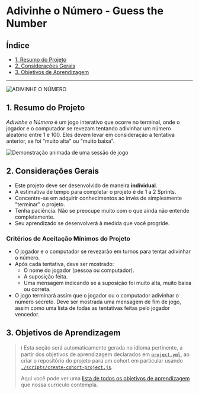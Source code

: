 # Adivinhe o Número - Guess the Number

## Índice

- [1. Resumo do Projeto](#1-resumo-do-projeto)
- [2. Considerações Gerais](#2-considerações-gerais)
- [3. Objetivos de Aprendizagem](#3-objetivos-de-aprendizagem)

---

![ADIVINHE O
NÚMERO](https://firebasestorage.googleapis.com/v0/b/laboratoria-945ea.appspot.com/o/guess-the-number.png?alt=media)

## 1. Resumo do Projeto

_Adivinhe o Número_ é um jogo interativo que ocorre no terminal, onde o jogador
e o computador se revezam tentando adivinhar um número aleatório entre 1 e 100.
Eles devem levar em consideração a tentativa anterior, se foi "muito alta" ou
"muito baixa".

![Demonstração animada de uma sessão de
jogo](https://firebasestorage.googleapis.com/v0/b/laboratoria-945ea.appspot.com/o/guess-the-number-demo.gif?alt=media)

## 2. Considerações Gerais

- Este projeto deve ser desenvolvido de maneira **individual**.
- A estimativa de tempo para completar o projeto é de 1 a 2 Sprints.
- Concentre-se em adquirir conhecimentos ao invés de simplesmente "terminar" o
  projeto.
- Tenha paciência. Não se preocupe muito com o que ainda não entende
  completamente.
- Seu aprendizado se desenvolverá à medida que você progride.

### **Critérios de Aceitação Mínimos do Projeto**

- O jogador e o computador se revezarão em turnos para tentar adivinhar o
  número.
- Após cada tentativa, deve ser mostrado:
  * O nome do jogador (pessoa ou computador).
  * A suposição feita.
  * Uma mensagem indicando se a suposição foi muito alta, muito baixa ou
    correta.
- O jogo terminará assim que o jogador ou o computador adivinhar o número
  secreto. Deve ser mostrada uma mensagem de fim de jogo, assim como uma lista
  de todas as tentativas feitas pelo jogador vencedor.

## 3. Objetivos de Aprendizagem

> ℹ️ Esta seção será automaticamente gerada no idioma pertinente, a partir dos
> objetivos de aprendizagem declarados em [`project.yml`](./project.yml), ao
> criar o repositório do projeto para um cohort em particular usando
> [`./scripts/create-cohort-project.js`](../../scripts#create-cohort-project-coaches).
>
> Aqui você pode ver uma [lista de todos os objetivos de
> aprendizagem](../../learning-objectives/data.yml) que nossa currículo
> contempla.
